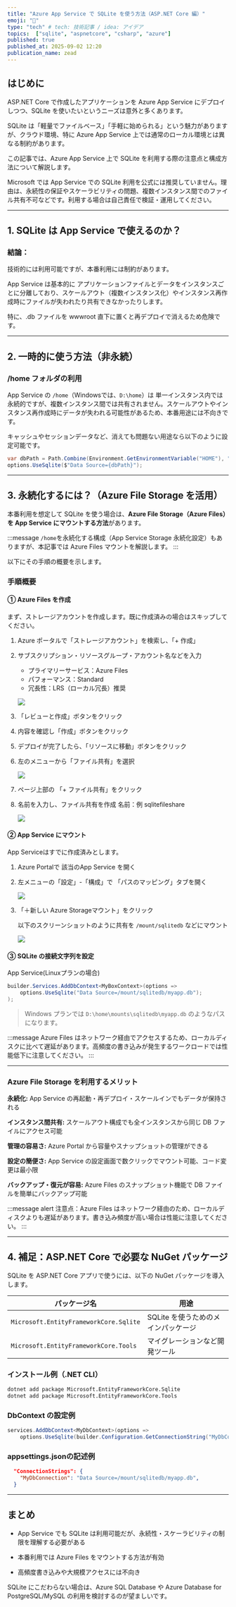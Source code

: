 ```yaml
---
title: "Azure App Service で SQLite を使う方法（ASP.NET Core 編）"
emoji: "🤸"
type: "tech" # tech: 技術記事 / idea: アイデア
topics:  ["sqlite", "aspnetcore", "csharp", "azure"]
published: true
published_at: 2025-09-02 12:20
publication_name: zead
---
```


## はじめに

ASP.NET Core で作成したアプリケーションを Azure App Service にデプロイしつつ、SQLite を使いたいというニーズは意外と多くあります。

SQLite は「軽量でファイルベース」「手軽に始められる」という魅力がありますが、クラウド環境、特に Azure App Service 上では通常のローカル環境とは異なる制約があります。

この記事では、Azure App Service 上で SQLite を利用する際の注意点と構成方法について解説します。

Microsoft では App Service での SQLite 利用を公式には推奨していません。理由は、永続性の保証やスケーラビリティの問題、複数インスタンス間でのファイル共有不可などです。利用する場合は自己責任で検証・運用してください。


---

## 1. SQLite は App Service で使えるのか？

### 結論：

技術的には利用可能ですが、本番利用には制約があります。

App Service は基本的に アプリケーションファイルとデータをインスタンスごとに分離しており、スケールアウト（複数インスタンス化）やインスタンス再作成時にファイルが失われたり共有できなかったりします。

特に、.db ファイルを wwwroot 直下に置くと再デプロイで消えるため危険です。


---

## 2. 一時的に使う方法（非永続）

### /home フォルダの利用

App Service の `/home`（Windowsでは、`D:\home`）は 単一インスタンス内では永続的ですが、複数インスタンス間では共有されません。スケールアウトやインスタンス再作成時にデータが失われる可能性があるため、本番用途には不向きです。

キャッシュやセッションデータなど、消えても問題ない用途なら以下のように設定可能です。


```csharp
var dbPath = Path.Combine(Environment.GetEnvironmentVariable("HOME"), "myapp.sqlite");
options.UseSqlite($"Data Source={dbPath}");
```

---

## 3. 永続化するには？（Azure File Storage を活用）

本番利用を想定して SQLite を使う場合は、**Azure File Storage（Azure Files）を App Service にマウントする方法**があります。

:::message
`/home`を永続化する構成（App Service Storage 永続化設定）もありますが、本記事では Azure Files マウントを解説します。
:::


以下にその手順の概要を示します。

### 手順概要

#### ① Azure Files を作成

まず、ストレージアカウントを作成します。既に作成済みの場合はスキップしてください。

1. Azure ポータルで「ストレージアカウント」を検索し、「+ 作成」

2. サブスクリプション・リソースグループ・アカウント名などを入力

    - プライマリーサービス：Azure Files
    - パフォーマンス：Standard
    - 冗長性：LRS（ローカル冗長）推奨

    ![](https://storage.googleapis.com/zenn-user-upload/ac5bcb27e48c-20250807.png)

3. 「レビューと作成」ボタンをクリック

4. 内容を確認し「作成」ボタンをクリック

5. デプロイが完了したら、「リソースに移動」ボタンをクリック

6. 左のメニューから「ファイル共有」を選択

    ![](https://storage.googleapis.com/zenn-user-upload/108cc2841b11-20250807.png)

7. ページ上部の 「+ ファイル共有」をクリック

8. 名前を入力し、ファイル共有を作成
    名前：例 sqlitefileshare

    ![](https://storage.googleapis.com/zenn-user-upload/cc1a7a52a030-20250807.png)



#### ② App Service にマウント

App Serviceはすでに作成済みとします。

1. Azure Portalで 該当のApp Service を開く

2. 左メニューの「設定」-「構成」で 「パスのマッピング」タブを開く

    ![](https://storage.googleapis.com/zenn-user-upload/2f8cd1c4d642-20250807.png)

3. 「＋新しい Azure Storageマウント」をクリック

    以下のスクリーンショットのように共有を `/mount/sqlitedb` などにマウント

    ![](https://storage.googleapis.com/zenn-user-upload/01622b884fcd-20250807.png)


#### ③ SQLite の接続文字列を設定

App Service(Linuxプランの場合)

```csharp
builder.Services.AddDbContext<MyBoxContext>(options =>
    options.UseSqlite("Data Source=/mount/sqlitedb/myapp.db");
);
```

> Windows プランでは `D:\home\mounts\sqlitedb\myapp.db` のようなパスになります。

:::message
Azure Files はネットワーク経由でアクセスするため、ローカルディスクに比べて遅延があります。高頻度の書き込みが発生するワークロードでは性能低下に注意してください。
:::

---

### Azure File Storage を利用するメリット

**永続化:**
App Service の再起動・再デプロイ・スケールインでもデータが保持される

**インスタンス間共有:**
スケールアウト構成でも全インスタンスから同じ DB ファイルにアクセス可能

**管理の容易さ:**
Azure Portal から容量やスナップショットの管理ができる

**設定の簡便さ:**
App Service の設定画面で数クリックでマウント可能、コード変更は最小限

**バックアップ・復元が容易:**
Azure Files のスナップショット機能で DB ファイルを簡単にバックアップ可能

:::message alert
注意点：Azure Files はネットワーク経由のため、ローカルディスクよりも遅延があります。書き込み頻度が高い場合は性能に注意してください。
:::


---

## 4. 補足：ASP.NET Core で必要な NuGet パッケージ

SQLite を ASP.NET Core アプリで使うには、以下の NuGet パッケージを導入します。

| パッケージ名                                 | 用途                                   |
| -------------------------------------- | ------------------------------------ |
| `Microsoft.EntityFrameworkCore.Sqlite` | SQLite を使うためのメインパッケージ                |
| `Microsoft.EntityFrameworkCore.Tools`  | マイグレーションなど開発ツール                      |

### インストール例（.NET CLI）

```bash
dotnet add package Microsoft.EntityFrameworkCore.Sqlite
dotnet add package Microsoft.EntityFrameworkCore.Tools
```

### DbContext の設定例

```csharp
services.AddDbContext<MyDbContext>(options =>
    options.UseSqlite(builder.Configuration.GetConnectionString("MyDbConnection"));
```

### appsettings.jsonの記述例

```json
  "ConnectionStrings": {
    "MyDbConnection": "Data Source=/mount/sqlitedb/myapp.db",
  }
```

---

## まとめ

- App Service でも SQLite は利用可能だが、永続性・スケーラビリティの制限を理解する必要がある

- 本番利用では Azure Files をマウントする方法が有効

- 高頻度書き込みや大規模アクセスには不向き

SQLite にこだわらない場合は、Azure SQL Database や Azure Database for PostgreSQL/MySQL の利用を検討するのが望ましいです。

